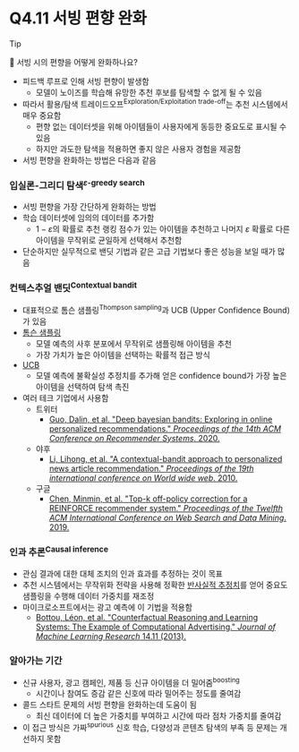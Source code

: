 # Q4.11 서빙 편향 완화

> [!Tip]
>
> 🙋  서빙 시의 편향을 어떻게 완화하나요?

-   피드백 루프로 인해 서빙 편향이 발생함
    -   모델이 노이즈를 학습해 유망한 추천 후보를 탐색할 수 없게 될 수 있음
-   따라서 활용/탐색 트레이드오프<sup>Exploration/Exploitation trade-off</sup>는 추천 시스템에서 매우 중요함
    -   편향 없는 데이터셋을 위해 아이템들이 사용자에게 동등한 중요도로 표시될 수 있음
    -   하지만 과도한 탐색을 적용하면 좋지 않은 사용자 경험을 제공함
-   서빙 편향을 완화하는 방법은 다음과 같음

### 입실론-그리디 탐색<sup>$\varepsilon$​-greedy search</sup>

-   서빙 편향을 가장 간단하게 완화하는 방법
-   학습 데이터셋에 임의의 데이터를 추가함
    -   $1-\varepsilon$의 확률로 추천 랭킹 점수가 있는 아이템을 추천하고 나머지 $\varepsilon$ 확률로 다른 아이템을 무작위로 균일하게 선택해서 추천함
-   단순하지만 실무적으로 밴딧 기법과 같은 고급 기법보다 좋은 성능을 보일 때가 많음

### 컨텍스추얼 밴딧<sup>Contextual bandit</sup>

-   대표적으로 톰슨 샘플링<sup>Thompson sampling</sup>과 UCB (Upper Confidence Bound)가 있음
-   [톰슨 샘플링](https://otzslayer.github.io/ml/2022/01/07/about-multi-armed-bandit.html#thompson-sampling)
    -   모델 예측의 사후 분포에서 무작위로 샘플링해 아이템을 추천
    -   가장 가치가 높은 아이템을 선택하는 확률적 접근 방식
-   [UCB](https://otzslayer.github.io/ml/2022/01/07/about-multi-armed-bandit.html#upper-confidence-bound-ucb)
    -   모델 예측에 불확실성 추정치를 추가해 얻은 confidence bound가 가장 높은 아이템을 선택하여 탐색 촉진
-   여러 테크 기업에서 사용함
    -   트위터
        -   [Guo, Dalin, et al. "Deep bayesian bandits: Exploring in online personalized recommendations." *Proceedings of the 14th ACM Conference on Recommender Systems*. 2020.](https://arxiv.org/abs/2008.00727)
    -   야후
        -   [Li, Lihong, et al. "A contextual-bandit approach to personalized news article recommendation." *Proceedings of the 19th international conference on World wide web*. 2010.](https://leehyejin91.github.io/post-contextual_bandit/)
    -   구글
        -   [Chen, Minmin, et al. "Top-k off-policy correction for a REINFORCE recommender system." *Proceedings of the Twelfth ACM International Conference on Web Search and Data Mining*. 2019.](https://arxiv.org/abs/1812.02353)

### 인과 추론<sup>Causal inference</sup>

-   관심 결과에 대한 대체 조치의 인과 효과를 추정하는 것이 목표
-   추천 시스템에서는 무작위화 전략을 사용해 정확한 [반사실적 추정치](q4_08.md#%EB%B0%98%EC%82%AC%EC%8B%A4%EC%A0%81-%EC%B6%94%EB%A1%A0-%ED%94%84%EB%A0%88%EC%9E%84%EC%9B%8C%ED%81%ACcontextual-inference-framework)를 얻어 중요도 샘플링을 수행해 데이터 가중치를 재조정
-   마이크로소프트에서는 광고 예측에 이 기법을 적용함
    -   [Bottou, Léon, et al. "Counterfactual Reasoning and Learning Systems: The Example of Computational Advertising." *Journal of Machine Learning Research* 14.11 (2013).](https://www.jmlr.org/papers/volume14/bottou13a/bottou13a.pdf)

### 알아가는 기간

-   신규 사용자, 광고 캠페인, 제품 등 신규 아이템을 더 밀어줌<sup>boosting</sup>
    -   시간이나 참여도 증감 같은 신호에 따라 밀어주는 정도를 줄여감
-   콜드 스타트 문제의 서빙 편향을 완화하는데 도움이 됨
    -   최신 데이터에 더 높은 가중치를 부여하고 시간에 따라 점차 가중치를 줄여감
-   이 접근 방식은 가짜<sup>spurious</sup> 신호 학습, 다양성과 콘텐츠 탐색의 부족 등 문제는 개선하지 못함